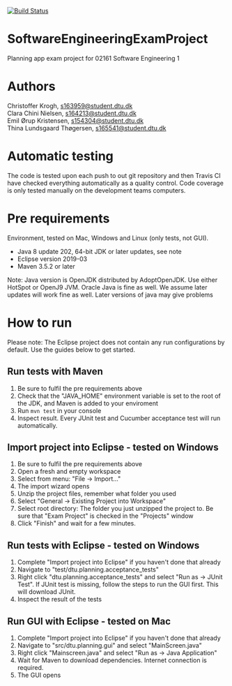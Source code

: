 [![Build Status](https://travis-ci.com/ChristofferKrogh/SoftwareEngineeringExamProject.svg?token=zvbHMxD5bkzRoESesxKQ&branch=master)](https://travis-ci.com/ChristofferKrogh/SoftwareEngineeringExamProject)

# SoftwareEngineeringExamProject

Planning app exam project for 02161 Software Engineering 1


# Authors

Christoffer Krogh, s163959@student.dtu.dk  
Clara Chini Nielsen, s164213@student.dtu.dk  
Emil Ørup Kristensen, s154304@student.dtu.dk  
Thina Lundsgaard Thøgersen, s165541@student.dtu.dk


# Automatic testing

The code is tested upon each push to out git repository and then Travis CI have checked everything automatically as a quality control. Code coverage is only tested manually on the development teams computers.


# Pre requirements

Environment, tested on Mac, Windows and Linux (only tests, not GUI).

* Java 8 update 202, 64-bit JDK or later updates, see note
* Eclipse version 2019-03
* Maven 3.5.2 or later

Note: Java version is OpenJDK distributed by AdoptOpenJDK. Use either HotSpot or OpenJ9 JVM. Oracle Java is fine as well. We assume later updates will work fine as well. Later versions of java may give problems

# How to run

Please note: The Eclipse project does not contain any run configurations by default. Use the guides below to get started.


## Run tests with Maven

1. Be sure to fulfil the pre requirements above
2. Check that the "JAVA_HOME" environment variable is set to the root of the JDK, and Maven is added to your enviroment
3. Run `mvn test` in your console
4. Inspect result. Every JUnit test and Cucumber acceptance test will run automatically.


## Import project into Eclipse - tested on Windows
1. Be sure to fulfil the pre requirements above
2. Open a fresh and empty workspace
3. Select from menu: "File -> Import..."
4. The import wizard opens
5. Unzip the project files, remember what folder you used
6. Select "General -> Existing Project into Workspace"
7. Select root directory: The folder you just unzipped the project to. Be sure that "Exam Project" is checked in the "Projects" window
8. Click "Finish" and wait for a few minutes.


## Run tests with Eclipse - tested on Windows

1. Complete "Import project into Eclipse" if you haven't done that already
2. Navigate to "test/dtu.planning.acceptance_tests"
3. Right click "dtu.planning.acceptance_tests" and select "Run as -> JUnit Test". If JUnit test is missing, follow the steps to run the GUI first. This will download JUnit.
4. Inspect the result of the tests


## Run GUI with Eclipse - tested on Mac

1. Complete "Import project into Eclipse" if you haven't done that already
2. Navigate to "src/dtu.planning.gui" and select "MainScreen.java"
3. Right click "Mainscreen.java" and select "Run as -> Java Application"
4. Wait for Maven to download dependencies. Internet connection is required.
5. The GUI opens
